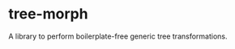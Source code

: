 # tree-morph

A library to perform boilerplate-free generic tree transformations.

<!-- TODO: Finish README -->
